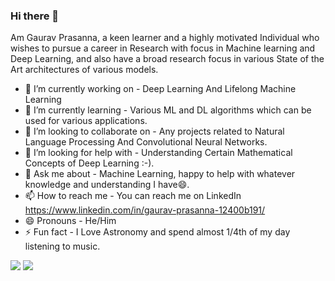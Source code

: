 ### Hi there 👋
Am Gaurav Prasanna, a keen learner and a highly motivated Individual who wishes to pursue a career in Research with focus in Machine learning and Deep Learning, and also have a broad research focus in various State of the Art architectures of various models.

- 🔭 I’m currently working on - Deep Learning And Lifelong Machine Learning
- 🌱 I’m currently learning - Various ML and DL algorithms which can be used for various applications.
- 👯 I’m looking to collaborate on - Any projects related to Natural Language Processing And Convolutional Neural Networks.
- 🤔 I’m looking for help with - Understanding Certain Mathematical Concepts of Deep Learning :-).
- 💬 Ask me about - Machine Learning, happy to help with whatever knowledge and understanding I have😄.
- 📫 How to reach me - You can reach me on LinkedIn https://www.linkedin.com/in/gaurav-prasanna-12400b191/
- 😄 Pronouns - He/Him
- ⚡ Fun fact - I Love Astronomy and spend almost 1/4th of my day listening to music.

<img src = "https://github-readme-stats.vercel.app/api?username=circuit-geek&&show_icons=true&title_color=ffffff&icon_color=bb2acf&text_color=daf7dc&bg_color=151515">
<img src = "https://github-readme-stats.vercel.app/api/top-langs/?username=circuit-geek&layout=compact)](https://github.com/circuit-geek/github-readme-stats">

